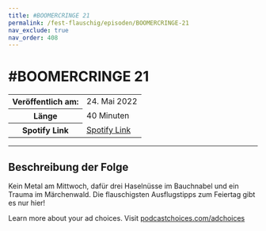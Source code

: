 ```yaml
---
title: #BOOMERCRINGE 21
permalink: /fest-flauschig/episoden/BOOMERCRINGE-21
nav_exclude: true
nav_order: 408
---
```


# #BOOMERCRINGE 21
<table class="resp-table dcf-table dcf-table-responsive dcf-table-bordered dcf-table-striped dcf-w-100%">
                    <tbody>
                        <tr>
                            <th scope="row">Veröffentlich am:</th>
                            <td data-label="Veröffentlich am:">24. Mai 2022</td>
                        </tr>
                        <tr>
                            <th scope="row">Länge </th>
                            <td data-label="Länge ">40 Minuten</td>
                        </tr><tr>
                                <th scope="row">Spotify Link</th>
                                <td data-label="Spotify Link"><a href="https://open.spotify.com/episode/0CJM1wJOZhHmV5MKczGuq6">Spotify Link</a></td>
                            </tr></tbody>
                </table>

***

## Beschreibung der Folge

<div>
<p>Kein Metal am Mittwoch, dafür drei Haselnüsse im Bauchnabel und ein Trauma im Märchenwald. Die flauschigsten Ausflugstipps zum Feiertag gibt es nur hier! </p><p> </p><p>Learn more about your ad choices. Visit <a href="https://podcastchoices.com/adchoices" rel="nofollow">podcastchoices.com/adchoices</a></p>  
</div>

